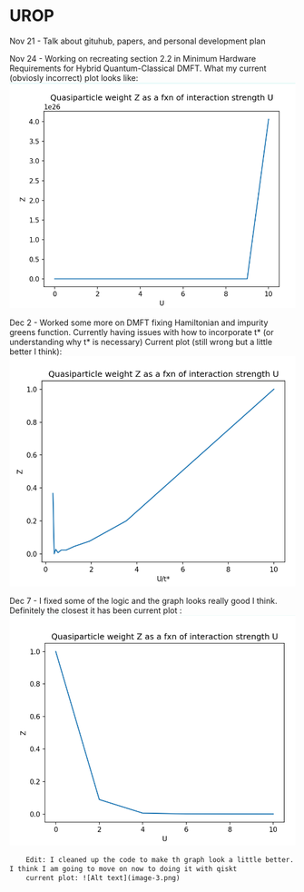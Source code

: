 # UROP

Nov 21 - Talk about gituhub, papers, and personal development plan

Nov 24 - Working on recreating section 2.2 in Minimum Hardware Requirements for Hybrid Quantum-Classical DMFT.
         What my current (obviosly incorrect) plot looks like:
         ![Alt text](image.png)

Dec 2 - Worked some more on DMFT fixing Hamiltonian and impurity greens function. Currently having issues with    how to incorporate t* (or understanding why t* is necessary)
       Current plot (still wrong but a little better I think):
       ![Alt text](image-1.png)
        
Dec 7 - I fixed some of the logic and the graph looks really good I think. Definitely the closest it has been
        current plot : ![Alt text](image-2.png)

        Edit: I cleaned up the code to make th graph look a little better. I think I am going to move on now to doing it with qiskt
        current plot: ![Alt text](image-3.png)